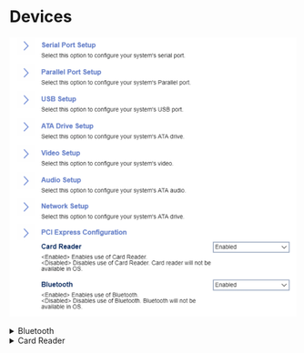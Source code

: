 # Devices #

![](./img/thinkcenter_devices.png)

<details><summary>Bluetooth</summary>

One of 2 possible options for Bluetooth:

1.  **Enabled** - enables Bluetooth connections. Default.
1.	Disabled - disables Bluetooth connections. Bluetooth will not be available in the OS.

</details>

<details><summary>Card Reader</summary>

One of 2 possible options for card reader settings:

1.  **Enabled** - enables card reader. Default.
1.  Disabled - disables card reader.

<!-- TODO: add WMI -->

<!-- MODEL: S only -->

</details>
